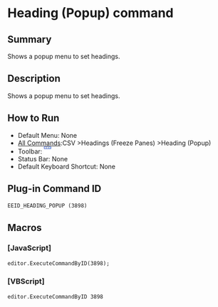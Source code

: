 # Heading (Popup) command

## Summary

Shows a popup menu to set headings.

## Description

Shows a popup menu to set headings.

## How to Run

- Default Menu: None
- [All Commands](../tools/all_commands):CSV \>Headings (Freeze Panes) \>Heading (Popup)
- Toolbar: ![](../../images/heading.gif)
- Status Bar: None
- Default Keyboard Shortcut: None

## Plug-in Command ID

```
EEID_HEADING_POPUP (3898)
```

## Macros

### \[JavaScript\]

```
editor.ExecuteCommandByID(3898);
```

### \[VBScript\]

```
editor.ExecuteCommandByID 3898
```

